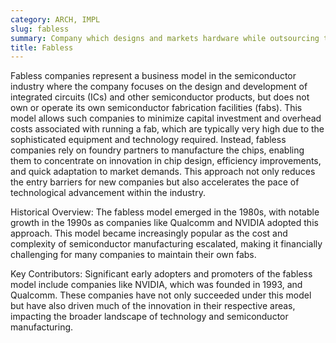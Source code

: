 ```yaml
---
category: ARCH, IMPL
slug: fabless
summary: Company which designs and markets hardware while outsourcing the manufacturing of silicon wafers and chips to specialized semiconductor foundries.
title: Fabless
---
```


Fabless companies represent a business model in the semiconductor industry where the company focuses on the design and development of integrated circuits (ICs) and other semiconductor products, but does not own or operate its own semiconductor fabrication facilities (fabs). This model allows such companies to minimize capital investment and overhead costs associated with running a fab, which are typically very high due to the sophisticated equipment and technology required. Instead, fabless companies rely on foundry partners to manufacture the chips, enabling them to concentrate on innovation in chip design, efficiency improvements, and quick adaptation to market demands. This approach not only reduces the entry barriers for new companies but also accelerates the pace of technological advancement within the industry.

Historical Overview: The fabless model emerged in the 1980s, with notable growth in the 1990s as companies like Qualcomm and NVIDIA adopted this approach. This model became increasingly popular as the cost and complexity of semiconductor manufacturing escalated, making it financially challenging for many companies to maintain their own fabs.

Key Contributors: Significant early adopters and promoters of the fabless model include companies like NVIDIA, which was founded in 1993, and Qualcomm. These companies have not only succeeded under this model but have also driven much of the innovation in their respective areas, impacting the broader landscape of technology and semiconductor manufacturing.